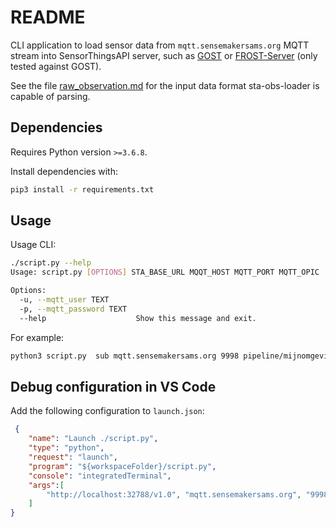 # README

CLI application to load sensor data from `mqtt.sensemakersams.org` MQTT stream into SensorThingsAPI server, such as [GOST](https://github.com/gost/server) or [FROST-Server](https://github.com/FraunhoferIOSB/FROST-Server) (only tested against GOST).

See the file [raw_observation.md](./raw_observation.md) for the input data format sta-obs-loader is capable of parsing.

## Dependencies

Requires Python version `>=3.6.8`.

Install dependencies with:

```bash
pip3 install -r requirements.txt
```

## Usage

Usage CLI:

```bash
./script.py --help
Usage: script.py [OPTIONS] STA_BASE_URL MQQT_HOST MQTT_PORT MQTT_OPIC

Options:
  -u, --mqtt_user TEXT
  -p, --mqtt_password TEXT
  --help                    Show this message and exit.
```

For example:

```bash
python3 script.py  sub mqtt.sensemakersams.org 9998 pipeline/mijnomgeving/# -u public -p public1234
```

## Debug configuration in VS Code

Add the following configuration to `launch.json`:

```json
 {
    "name": "Launch ./script.py",
    "type": "python",
    "request": "launch",
    "program": "${workspaceFolder}/script.py",
    "console": "integratedTerminal",
    "args":[
        "http://localhost:32788/v1.0", "mqtt.sensemakersams.org", "9998", "pipeline/mijnomgeving/#", "-u", "public", "-p", "public1234"
    ]
}
```
